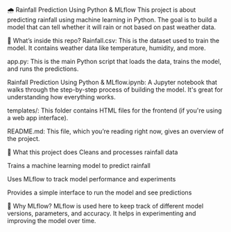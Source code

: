 🌧️ Rainfall Prediction Using Python & MLflow
This project is about predicting rainfall using machine learning in Python. The goal is to build a model that can tell whether it will rain or not based on past weather data.

📂 What’s inside this repo?
Rainfall.csv: This is the dataset used to train the model. It contains weather data like temperature, humidity, and more.

app.py: This is the main Python script that loads the data, trains the model, and runs the predictions.

Rainfall Prediction Using Python & MLflow.ipynb: A Jupyter notebook that walks through the step-by-step process of building the model. It's great for understanding how everything works.

templates/: This folder contains HTML files for the frontend (if you're using a web app interface).

README.md: This file, which you’re reading right now, gives an overview of the project.

🧠 What this project does
Cleans and processes rainfall data

Trains a machine learning model to predict rainfall

Uses MLflow to track model performance and experiments

Provides a simple interface to run the model and see predictions

🚀 Why MLflow?
MLflow is used here to keep track of different model versions, parameters, and accuracy. It helps in experimenting and improving the model over time.
